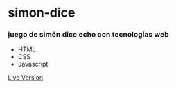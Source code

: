# simon-dice
### juego de simón dice echo con tecnologías web 
- HTML
- CSS
- Javascript

[Live Version](https://octa-r.github.io/simon-dice/)
